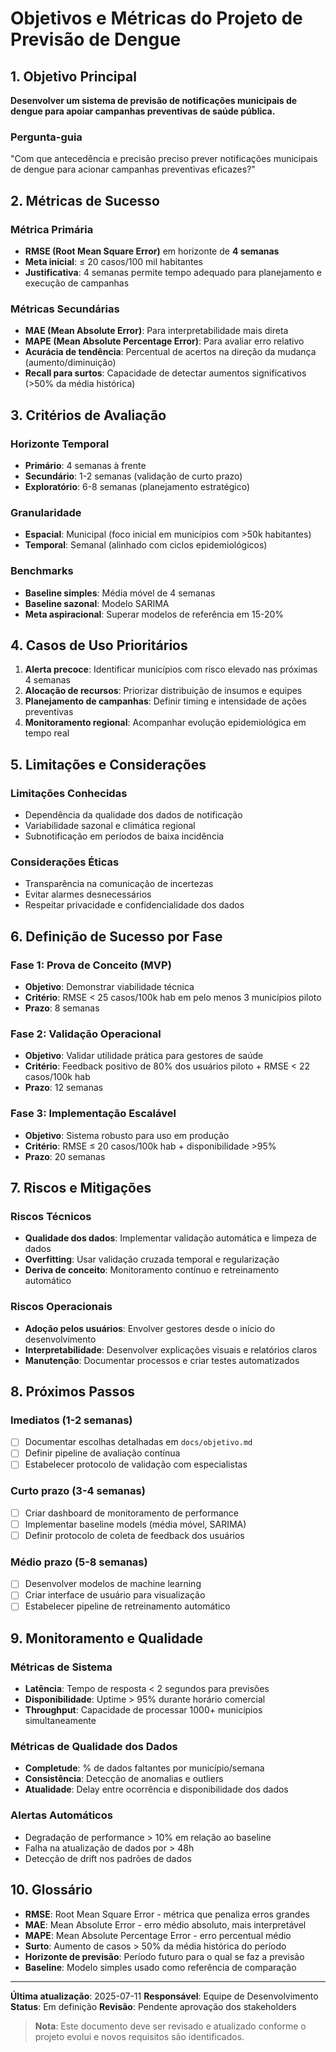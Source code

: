 # Objetivos e Métricas do Projeto de Previsão de Dengue

## 1. Objetivo Principal

**Desenvolver um sistema de previsão de notificações municipais de dengue para apoiar campanhas preventivas de saúde pública.**

### Pergunta-guia
"Com que antecedência e precisão preciso prever notificações municipais de dengue para acionar campanhas preventivas eficazes?"

## 2. Métricas de Sucesso

### Métrica Primária
- **RMSE (Root Mean Square Error)** em horizonte de **4 semanas**
- **Meta inicial**: ≤ 20 casos/100 mil habitantes
- **Justificativa**: 4 semanas permite tempo adequado para planejamento e execução de campanhas

### Métricas Secundárias
- **MAE (Mean Absolute Error)**: Para interpretabilidade mais direta
- **MAPE (Mean Absolute Percentage Error)**: Para avaliar erro relativo
- **Acurácia de tendência**: Percentual de acertos na direção da mudança (aumento/diminuição)
- **Recall para surtos**: Capacidade de detectar aumentos significativos (>50% da média histórica)

## 3. Critérios de Avaliação

### Horizonte Temporal
- **Primário**: 4 semanas à frente
- **Secundário**: 1-2 semanas (validação de curto prazo)
- **Exploratório**: 6-8 semanas (planejamento estratégico)

### Granularidade
- **Espacial**: Municipal (foco inicial em municípios com >50k habitantes)
- **Temporal**: Semanal (alinhado com ciclos epidemiológicos)

### Benchmarks
- **Baseline simples**: Média móvel de 4 semanas
- **Baseline sazonal**: Modelo SARIMA
- **Meta aspiracional**: Superar modelos de referência em 15-20%

## 4. Casos de Uso Prioritários

1. **Alerta precoce**: Identificar municípios com risco elevado nas próximas 4 semanas
2. **Alocação de recursos**: Priorizar distribuição de insumos e equipes
3. **Planejamento de campanhas**: Definir timing e intensidade de ações preventivas
4. **Monitoramento regional**: Acompanhar evolução epidemiológica em tempo real

## 5. Limitações e Considerações

### Limitações Conhecidas
- Dependência da qualidade dos dados de notificação
- Variabilidade sazonal e climática regional
- Subnotificação em períodos de baixa incidência

### Considerações Éticas
- Transparência na comunicação de incertezas
- Evitar alarmes desnecessários
- Respeitar privacidade e confidencialidade dos dados

## 6. Definição de Sucesso por Fase

### Fase 1: Prova de Conceito (MVP)
- **Objetivo**: Demonstrar viabilidade técnica
- **Critério**: RMSE < 25 casos/100k hab em pelo menos 3 municípios piloto
- **Prazo**: 8 semanas

### Fase 2: Validação Operacional
- **Objetivo**: Validar utilidade prática para gestores de saúde
- **Critério**: Feedback positivo de 80% dos usuários piloto + RMSE < 22 casos/100k hab
- **Prazo**: 12 semanas

### Fase 3: Implementação Escalável
- **Objetivo**: Sistema robusto para uso em produção
- **Critério**: RMSE ≤ 20 casos/100k hab + disponibilidade >95%
- **Prazo**: 20 semanas

## 7. Riscos e Mitigações

### Riscos Técnicos
- **Qualidade dos dados**: Implementar validação automática e limpeza de dados
- **Overfitting**: Usar validação cruzada temporal e regularização
- **Deriva de conceito**: Monitoramento contínuo e retreinamento automático

### Riscos Operacionais
- **Adoção pelos usuários**: Envolver gestores desde o início do desenvolvimento
- **Interpretabilidade**: Desenvolver explicações visuais e relatórios claros
- **Manutenção**: Documentar processos e criar testes automatizados

## 8. Próximos Passos

### Imediatos (1-2 semanas)
- [ ] Documentar escolhas detalhadas em `docs/objetivo.md`
- [ ] Definir pipeline de avaliação contínua
- [ ] Estabelecer protocolo de validação com especialistas

### Curto prazo (3-4 semanas)
- [ ] Criar dashboard de monitoramento de performance
- [ ] Implementar baseline models (média móvel, SARIMA)
- [ ] Definir protocolo de coleta de feedback dos usuários

### Médio prazo (5-8 semanas)
- [ ] Desenvolver modelos de machine learning
- [ ] Criar interface de usuário para visualização
- [ ] Estabelecer pipeline de retreinamento automático

## 9. Monitoramento e Qualidade

### Métricas de Sistema
- **Latência**: Tempo de resposta < 2 segundos para previsões
- **Disponibilidade**: Uptime > 95% durante horário comercial
- **Throughput**: Capacidade de processar 1000+ municípios simultaneamente

### Métricas de Qualidade dos Dados
- **Completude**: % de dados faltantes por município/semana
- **Consistência**: Detecção de anomalias e outliers
- **Atualidade**: Delay entre ocorrência e disponibilidade dos dados

### Alertas Automáticos
- Degradação de performance > 10% em relação ao baseline
- Falha na atualização de dados por > 48h
- Detecção de drift nos padrões de dados

## 10. Glossário

- **RMSE**: Root Mean Square Error - métrica que penaliza erros grandes
- **MAE**: Mean Absolute Error - erro médio absoluto, mais interpretável
- **MAPE**: Mean Absolute Percentage Error - erro percentual médio
- **Surto**: Aumento de casos > 50% da média histórica do período
- **Horizonte de previsão**: Período futuro para o qual se faz a previsão
- **Baseline**: Modelo simples usado como referência de comparação

---

**Última atualização**: 2025-07-11
**Responsável**: Equipe de Desenvolvimento
**Status**: Em definição
**Revisão**: Pendente aprovação dos stakeholders

> **Nota**: Este documento deve ser revisado e atualizado conforme o projeto evolui e novos requisitos são identificados.
